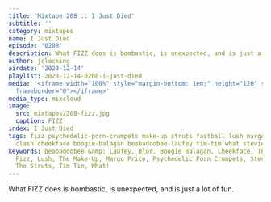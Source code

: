 ```yaml
---
title: 'Mixtape 208 :: I Just Died'
subtitle: ''
category: mixtapes
name: I Just Died
episode: '0208'
description: What FIZZ does is bombastic, is unexpected, and is just a lot of fun.
author: jclacking
airdate: '2023-12-14'
playlist: 2023-12-14-0208-i-just-died
media: '<iframe width="100%" style="margin-bottom: 1em;" height="120" src="https://www.mixcloud.com/widget/iframe/?feed=%2Flouderthanwar%2Fthe-mixtape-208-i-just-died-2023-12-14%2F&hide_artwork=1&hide_cover=1&light=1"
  frameborder="0"></iframe>'
media_type: mixcloud
image:
  src: mixtapes/208-fizz.jpg
  caption: FIZZ
index: I Just Died
tags: fizz psychedelic-porn-crumpets make-up struts fastball lush margo-price blur
  clash cheekface boogie-balagan beabadoobee-laufey tim-tim what stevie-wonder
keywords: beabadoobee &amp; Laufey, Blur, Boogie Balagan, Cheekface, The Clash, Fastball,
  Fizz, Lush, The Make-Up, Margo Price, Psychedelic Porn Crumpets, Stevie Wonder,
  The Struts, Tim Tim, What!
---
```

What FIZZ does is bombastic, is unexpected, and is just a lot of fun.
